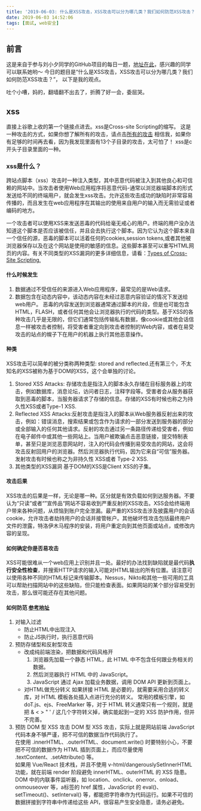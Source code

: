 ```yaml
---
title: '2019-06-03: 什么是XSS攻击，XSS攻击可以分为哪几类？我们如何防范XSS攻击？'
date: 2019-06-03 14:52:06
tags: [面试, web安全]
---
```


## 前言 
这是来自于参与刘小夕同学的GitHub项目的每日一题，[地址在此](https://github.com/YvetteLau/Step-By-Step/issues/18)，感兴趣的同学可以联系她哟～
今日的题目是“什么是XSS攻击，XSS攻击可以分为哪几类？我们如何防范XSS攻击？”， 以下是我的观点。

吐个小嘈，妈的，翻墙翻不出去了，折腾了好一会，委屈哭。

## xss
直接上谷歌上收的第一个链接点进去。xss是Cross-site Scripting的缩写。
这是一种攻击的方式，如果你想了解所有的攻击，请点击[所有的攻击](https://www.owasp.org/index.php/Category:Attack)
相信我，如果你有足够的时间再去看，因为我发现里面有13个子目录的攻击，太可怕了！
xss是c开头子目录里面的一种。

### xss是什么？
跨站点脚本（xss）攻击时一种注入类型，其中恶意代码被注入到其他良心和可信赖的网站中。当攻击者使用Web应用程序将恶意代码-通常以浏览器端脚本的形式发送给不同的终端用户，就会发生xss攻击。允许这些攻击成功的缺陷时非常容易传播的，而且发生在web应用程序在其输出的使用来自用户的输入而无需验证或者编码的地方。

一个攻击者可以使用XSS来发送恶毒的代码给毫无戒心的用户。终端的用户没办法知道这个脚本是否应该被信任，并且会去执行这个脚本。因为它认为这个脚本来自一个信任的源，恶毒的脚本可以活着任何的cookies,session tokens,或者其他被浏览器保存以及在这个网站是使用的敏感的信息。这些脚本甚至可以重写HTML网页的内容。有关不同类型的XSS漏洞的更多详细信息，请看：[Types of Cross-Site Scripting.
](https://www.owasp.org/index.php/Types_of_Cross-Site_Scripting)

#### 什么时候发生
1. 数据通过不受信任的来源进入Web应用程序，最常见的是Web请求。
2. 数据包含在动态内容中，该动态内容在未经过恶意内容验证的情况下发送给web用户。
恶毒的内容发送到浏览器通常通过脚本的片段，但是也可能包含HTML，FLASH，或者任何其他会让浏览器执行的代码的类型。基于XSS的各种攻击几乎是无限的，但它们通常包括传输私有数据，像cookie或其他会话信息一样被攻击者控制，将受害者重定向到攻击者控制的Web内容，或者在易受攻击的站点的幌子下在用户的机器上执行其他恶意操作。

#### 种类
XSS攻击可以简单的被分类称两种类型: stored and reflected.还有第三个，不太知名的XSS被称为基于DOM的XSS，这个会单独的讨论。
1. Stored XSS Attacks: 存储攻击是指注入的脚本永久存储在目标服务器上的攻击，例如数据库，消息论坛，访问者日志，注释字段等。受害者会从服务器获取到恶毒的脚本，当服务器请求了存储的信息。存储的XSS有时候也称之为持久性XSS或者Type-1 XSS.
2. Reflected XSS Attacks:反射攻击是指注入的脚本从Web服务器反射出来的攻击，例如：错误消息，搜索结果或包含作为请求的一部分发送到服务器的部分或全部输入的任何其他请求。反射的攻击通过另一条路径传递给受害者，例如在电子邮件中或其他一些网站上。当用户被欺骗点击恶意链接，提交特制表单，甚至只是浏览恶意网站时，注入的代码会传播到易受攻击的网站，这会将攻击反射回用户的浏览器。然后浏览器执行代码，因为它来自“可信”服务器。发射攻击有时候也称之为非持久性 XSS或者 Type-2 XSS.
3. 其他类型的XSS漏洞
基于DOM的XSS是Client XSS的子集。

#### 攻击后果
XSS攻击的后果是一样，无论是哪一种。区分就是有效负载如何到达服务器。不要认为“只读”或者“”宣传品“网站不容易收到严重反射的XSS攻击。XSS会给终端用户带来各种问题，从烦恼到账户完全泄漏。最严重的XSS攻击涉及披露用户的会话cookie，允许攻击者劫持用户的会话并接管帐户。其他破坏性攻击包括最终用户文件的泄露，特洛伊木马程序的安装，将用户重定向到其他页面或站点，或修改内容的呈现。

#### 如何确定你是否易攻击
XSS可能很难从一个web应用上识别并且一处。最好的办法找到缺陷就是最代码**执行安全性检查**，并搜索HTTP请求的输入可能对HTML输出的所有位置。请注意可以使用各种不同的HTML标记来传输脚本。Nessus，Nikto和其他一些可用的工具可以帮助扫描网站中的这些缺陷，但只能检查表面。如果网站的某个部分容易受到攻击，那么很可能还存在其他问题。

#### 如何防范 [参考地址](https://www.freebuf.com/articles/web/185654.html)
1. 对输入过滤
    * 防止HTML中出现注入
    * 防止JS执行时，执行恶意代码
2. 预防存储型和反射型攻击
    * 改成纯前端渲染，把数据和代码风格开
        1. 浏览器先加载一个静态 HTML，此 HTML 中不包含任何跟业务相关的数据。
        2. 然后浏览器执行 HTML 中的 JavaScript。
        3. JavaScript 通过 Ajax 加载业务数据，调用 DOM API 更新到页面上。     
    * 对HTML做充分转义
        如果拼接 HTML 是必要的，就需要采用合适的转义库，对 HTML 模板各处插入点进行充分的转义。
        常用的模板引擎，如 doT.js、ejs、FreeMarker 等，对于 HTML 转义通常只有一个规则，就是把 & < > " ' / 这几个字符转义掉，确实能起到一定的 XSS 防护作用，但并不完善。
3. 预防 DOM 型 XSS 攻击
    DOM 型 XSS 攻击，实际上就是网站前端 JavaScript 代码本身不够严谨，把不可信的数据当作代码执行了。  
    在使用 .innerHTML、.outerHTML、document.write() 时要特别小心，不要把不可信的数据作为 HTML 插到页面上，而应尽量使用 .textContent、.setAttribute() 等。  
    如果用 Vue/React 技术栈，并且不使用 v-html/dangerouslySetInnerHTML 功能，就在前端 render 阶段避免 innerHTML、outerHTML 的 XSS 隐患。   
    DOM 中的内联事件监听器，如 location、onclick、onerror、onload、onmouseover 等，a标签的 href 属性，JavaScript 的 eval()、setTimeout()、setInterval() 等，都能把字符串作为代码运行。如果不可信的数据拼接到字符串中传递给这些 API，很容易产生安全隐患，请务必避免。  
    



